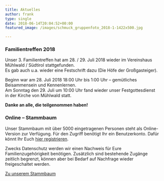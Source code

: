 ```yaml
---
title: Aktuelles
author: frank
type: single
date: 2018-06-14T20:04:52+00:00
featured_image: /images/schmuck_gruppenfoto_2018-1-1422x500.jpg

---
```


### Familientreffen 2018

Unser 3. Familientreffen hat am 28. / 29. Juli 2018 wieder im Vereinshaus Mühlwald / Südtirol stattgefunden.<br /> Es gab auch u.a. wieder eine Festschrift dazu (Die Höfe der Großgasteiger).

Beginn war am 28. Juli 2018 18:00 Uhr bis 1:00 Uhr &#8211; gemütliches Beisammensein und Kennenlernen.<br /> Am Sonntag den 29. Juli um 10:00 Uhr fand wieder unser Festgottesdienst in der Kirche von Mühlwald statt.

**Danke an alle, die teilgenommen haben!**

### Online &#8211; Stammbaum

Unser Stammbaum mit über 5000 eingetragenen Personen steht als Online-Version zur Verfügung. Für den Zugriff benötigt Ihr ein Benutzerkonto. Dafür könnt Ihr Euch [hier registrieren][1].

Zwecks Datenschutz werden wir einen Nachweis für Eure Familienzugehörigkeit benötigen. Zusätzlich sind bestehende Zugänge zeitlich begrenzt, können aber bei Bedarf auf Nachfrage wieder freigeschaltet werden.

[Zu unserem Stammbaum](https://stammbaum.grossgasteiger.de)

[1]: https://stammbaum.grossgasteiger.de/index.php?route=%2Flogin%2Fgrossgasteiger&url=https%3A%2F%2Fstammbaum.grossgasteiger.de%2Findex.php%3Froute%3D%252Ftree%252Fgrossgasteiger%252Fmy-page
